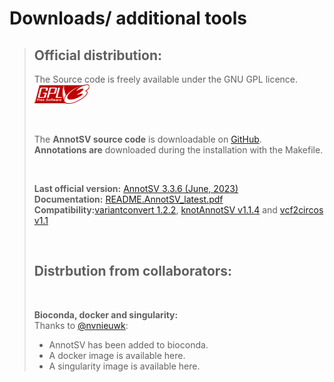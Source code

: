 # Downloads/ additional tools

> ## Official distribution:
> The Source code is freely available under the GNU GPL licence. ![gpl](images/gpl.png)
>
><br />
>
>The **AnnotSV source code** is downloadable on [GitHub](https://github.com/lgmgeo/AnnotSV/releases).<br />
>**Annotations are** downloaded during the installation with the Makefile.
>
><br />
>
>**Last official version:** [AnnotSV 3.3.6 (June, 2023)](https://github.com/lgmgeo/AnnotSV)<br />
>**Documentation:** [README.AnnotSV_latest.pdf](../README.AnnotSV_3.3.4.pdf)<br />
>**Compatibility:**[variantconvert 1.2.2](https://github.com/SamuelNicaise/variantconvert), [knotAnnotSV v1.1.4](https://github.com/mobidic/knotAnnotSV) and [vcf2circos v1.1](https://github.com/bioinfo-chru-strasbourg/vcf2circos)
>
><br />
>
>## Distrbution from collaborators:
>
><br />
>
>**Bioconda, docker and singularity:**<br />
>Thanks to [@nvnieuwk](https://github.com/nvnieuwk):
>- AnnotSV has been added to bioconda.
>- A docker image is available here.
>- A singularity image is available here.
